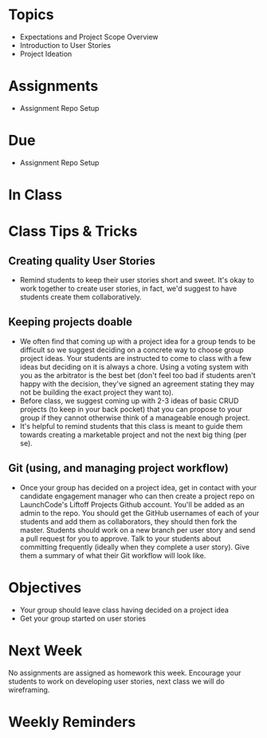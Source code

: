 # Topics
* Expectations and Project Scope Overview
* Introduction to User Stories
* Project Ideation

# Assignments
* Assignment Repo Setup
# Due
* Assignment Repo Setup

# In Class

# Class Tips & Tricks
## Creating quality User Stories
* Remind students to keep their user stories short and sweet. It's okay to work together to create user stories, in fact, we'd suggest to have students create them collaboratively.

## Keeping projects doable
* We often find that coming up with a project idea for a group tends to be difficult so we suggest deciding on a concrete way to choose group project ideas. Your students are instructed to come to class with a few ideas but deciding on it is always a chore. Using a voting system with you as the arbitrator is the best bet (don't feel too bad if students aren't happy with the decision, they've signed an agreement stating they may not be building the exact project they want to).
* Before class, we suggest coming up with 2-3 ideas of basic CRUD projects (to keep in your back pocket) that you can propose to your group if they cannot otherwise think of a manageable enough project.
* It's helpful to remind students that this class is meant to guide them towards creating a marketable project and not the next big thing (per se).

## Git (using, and managing project workflow)
* Once your group has decided on a project idea, get in contact with your candidate engagement manager who can then create a project repo on LaunchCode's Liftoff Projects Github account. You'll be added as an admin to the repo. You should get the GitHub usernames of each of your students and add them as collaborators, they should then fork the master. Students should work on a new branch per user story and send a pull request for you to approve. Talk to your students about committing frequently (ideally when they complete a user story). Give them a summary of what their Git workflow will look like.



# Objectives
* Your group should leave class having decided on a project idea
* Get your group started on user stories

# Next Week

No assignments are assigned as homework this week. Encourage your students to work on developing user stories, next class we will do wireframing.

# Weekly Reminders

